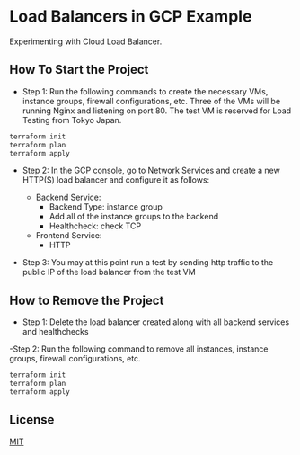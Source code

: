 # Load Balancers in GCP Example
Experimenting with Cloud Load Balancer.

## How To Start the Project
- Step 1: Run the following commands to create the necessary VMs, instance groups, firewall configurations, etc. Three of the VMs will be running Nginx and listening on port 80. The test VM is reserved for Load Testing from Tokyo Japan. 
```bash
terraform init
terraform plan
terraform apply
```  

- Step 2: In the GCP console, go to Network Services and create a new HTTP(S) load balancer and configure it as follows:
    - Backend Service:
        - Backend Type: instance group
        - Add all of the instance groups to the backend
        - Healthcheck: check TCP
    - Frontend Service:
        - HTTP
    
- Step 3: You may at this point run a test by sending http traffic to the public IP of the load balancer from the test VM

## How to Remove the Project
- Step 1: Delete the load balancer created along with all backend services and healthchecks

-Step 2: Run the following command to remove all instances, instance groups, firewall configurations, etc.
```bash
terraform init
terraform plan
terraform apply
```  

## License

[MIT](https://choosealicense.com/licenses/mit/)
